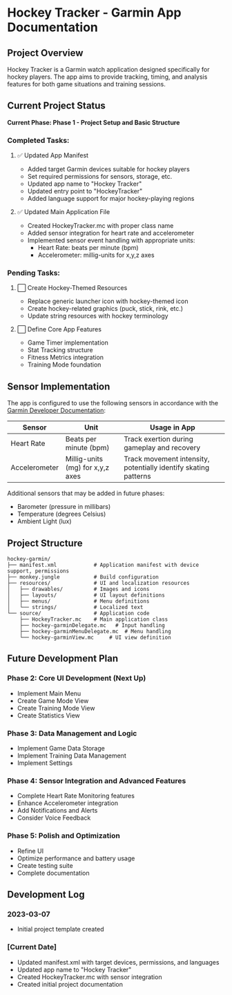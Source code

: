 # Hockey Tracker - Garmin App Documentation

## Project Overview
Hockey Tracker is a Garmin watch application designed specifically for hockey players. The app aims to provide tracking, timing, and analysis features for both game situations and training sessions.

## Current Project Status
**Current Phase: Phase 1 - Project Setup and Basic Structure**

### Completed Tasks:
1. ✅ Updated App Manifest
   - Added target Garmin devices suitable for hockey players
   - Set required permissions for sensors, storage, etc.
   - Updated app name to "Hockey Tracker"
   - Updated entry point to "HockeyTracker"
   - Added language support for major hockey-playing regions

2. ✅ Updated Main Application File
   - Created HockeyTracker.mc with proper class name
   - Added sensor integration for heart rate and accelerometer
   - Implemented sensor event handling with appropriate units:
     - Heart Rate: beats per minute (bpm)
     - Accelerometer: millig-units for x,y,z axes

### Pending Tasks:
1. ⬜ Create Hockey-Themed Resources
   - Replace generic launcher icon with hockey-themed icon
   - Create hockey-related graphics (puck, stick, rink, etc.)
   - Update string resources with hockey terminology

2. ⬜ Define Core App Features
   - Game Timer implementation
   - Stat Tracking structure
   - Fitness Metrics integration
   - Training Mode foundation

## Sensor Implementation
The app is configured to use the following sensors in accordance with the [Garmin Developer Documentation](https://developer.garmin.com/connect-iq/core-topics/sensors/):

| Sensor | Unit | Usage in App |
|--------|------|-------------|
| Heart Rate | Beats per minute (bpm) | Track exertion during gameplay and recovery |
| Accelerometer | Millig-units (mg) for x,y,z axes | Track movement intensity, potentially identify skating patterns |

Additional sensors that may be added in future phases:
- Barometer (pressure in millibars)
- Temperature (degrees Celsius)
- Ambient Light (lux)

## Project Structure
```
hockey-garmin/
├── manifest.xml            # Application manifest with device support, permissions
├── monkey.jungle           # Build configuration
├── resources/              # UI and localization resources
│   ├── drawables/          # Images and icons
│   ├── layouts/            # UI layout definitions
│   ├── menus/              # Menu definitions
│   └── strings/            # Localized text
└── source/                 # Application code
    ├── HockeyTracker.mc    # Main application class
    ├── hockey-garminDelegate.mc   # Input handling
    ├── hockey-garminMenuDelegate.mc  # Menu handling
    └── hockey-garminView.mc     # UI view definition
```

## Future Development Plan

### Phase 2: Core UI Development (Next Up)
- Implement Main Menu
- Create Game Mode View
- Create Training Mode View
- Create Statistics View

### Phase 3: Data Management and Logic
- Implement Game Data Storage
- Implement Training Data Management
- Implement Settings

### Phase 4: Sensor Integration and Advanced Features
- Complete Heart Rate Monitoring features
- Enhance Accelerometer integration
- Add Notifications and Alerts
- Consider Voice Feedback

### Phase 5: Polish and Optimization
- Refine UI
- Optimize performance and battery usage
- Create testing suite
- Complete documentation

## Development Log

### 2023-03-07
- Initial project template created

### [Current Date]
- Updated manifest.xml with target devices, permissions, and languages
- Updated app name to "Hockey Tracker"
- Created HockeyTracker.mc with sensor integration
- Created initial project documentation 